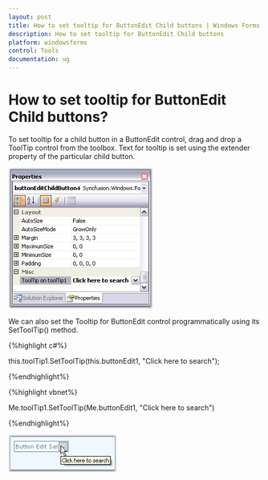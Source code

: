 ```yaml
---
layout: post
title: How to set tooltip for ButtonEdit Child buttons | Windows Forms | Syncfusion
description: How to set tooltip for ButtonEdit Child buttons
platform: windowsforms
control: Tools
documentation: ug
---
```


# How to set tooltip for ButtonEdit Child buttons?

 To set tooltip for a child button in a ButtonEdit control, drag and drop a ToolTip control from the toolbox. Text for tooltip is set using the extender property of the particular child button.

 ![](FAQ_images/Overview_img108.jpeg) 


We can also set the Tooltip for ButtonEdit control programmatically using its SetToolTip() method.

{%highlight c#%}



this.toolTip1.SetToolTip(this.buttonEdit1, "Click here to search");

{%endhighlight%}

{%highlight vbnet%}



Me.toolTip1.SetToolTip(Me.buttonEdit1, "Click here to search")

{%endhighlight%}

 ![](FAQ_images/Overview_img109.jpeg) 
